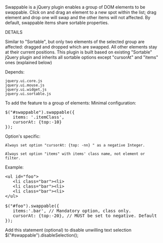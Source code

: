  Swappable is a jQuery plugin enables a group of DOM elements to be swappable. Click on and drag an element to a new spot within the list; drag element and drop one will swap and the other items will not affected. By default, swappable items share sortable properties.

DETAILS

Similar to "Sortable", but only two elements of the selected group are affected: dragged and dropped which are swapped. All other elements stay at their current positions. This plugin is built based on existing "Sortable" jQuery plugin and inherits all sortable options except "cursorAt" and "items" ones (explained below)

Depends:

    jquery.ui.core.js
    jquery.ui.mouse.js
    jquery.ui.widget.js
    jquery.ui.sortable.js

To add the feature to a group of elements:
Minimal configuration:
<pre>
$("#swappable").swappable({
   items: '.itemClass',
   cursorAt: {top:-10}
});
</pre>

Option's specific:

    Always set option "cursorAt: {top: -nn} " as a negative Integer.

    Always set option "items" with items' class name, not element or filter.

Example:
<pre>
&lt;ul id="foo"&gt;
   &ltli class="bar"&gt;&lt;li&gt;
   &ltli class="bar"&gt;&lt;li&gt;
   &ltli class="bar"&gt;&lt;li&gt;
&lt/ul&gt;

$("#foo").swappable({
   items:'.bar', // Mandatory option, class only.
   cursorAt: {top:-20}, // MUST be set to negative. Default doesn't work!
});
</pre>

Add this statement (optional) to disable unwilling text selection
$("#swappable").disableSelection();
